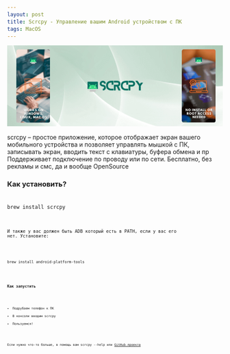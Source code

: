 ```yaml
---
layout: post
title: Scrcpy - Управление вашим Android устройством с ПК
tags: MacOS
---
```

![](https://raw.githubusercontent.com/tatarinovms/tatarinovms.github.io/master/images/posts/Scrcpy/logo.png)

​scrcpy – простое приложение, которое отображает экран вашего мобильного устройства и позволяет управлять мышкой с ПК, записывать экран, вводить текст с клавиатуры, буфера обмена и пр
Поддерживает подключение по проводу или по сети. 
Бесплатно, без рекламы и смс, да и вообще OpenSource

### Как установить? 

<code>
brew install scrcpy
<code>

И также у вас должен быть ADB который есть в PATH, если у вас его нет. Установите:

<code>
brew install android-platform-tools
<code>

### Как запустить

- Подрубаем телефон к ПК
- В консоли вводим scrcpy
- Пользуемся!

Если нужно что-то больше, в помощь вам scrcpy --help или [GitHub проекта](https://github.com/Genymobile/scrcpy)

